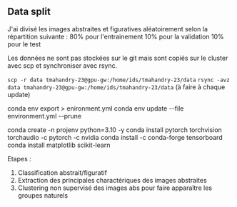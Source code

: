 ## Data split 
J'ai divisé les images abstraites et figuratives aléatoirement selon la répartition suivante : 
80% pour l'entrainement
10% pour la validation 
10% pour le test

Les données ne sont pas stockées sur le git mais sont copiés sur le cluster avec scp et synchroniser avec rsync.

``scp -r data tmahandry-23@gpu-gw:/home/ids/tmahandry-23/data``
``rsync -avz data tmahandry-23@gpu-gw:/home/ids/tmahandry-23/data`` (à faire  à chaque update)


conda env export > enironment.yml
conda env update --file environment.yml  --prune

conda create -n projenv python=3.10 -y
conda install pytorch torchvision torchaudio -c pytorch -c nvidia
conda install -c conda-forge tensorboard
conda install matplotlib scikit-learn


Etapes : 
1. Classification abstrait/figuratif
2. Extraction des principales charactériques des images abstraites
3. Clustering non supervisé des images abs pour faire apparaître les groupes naturels